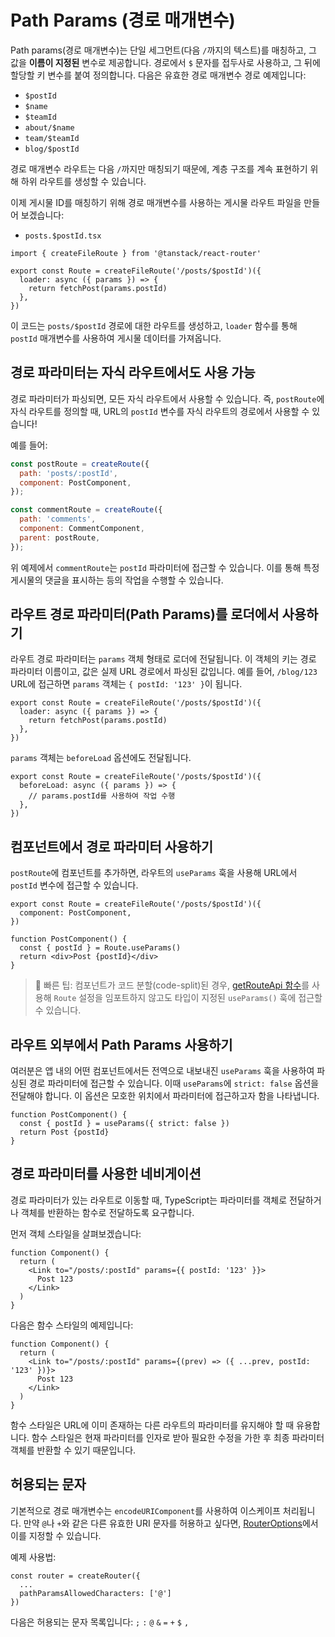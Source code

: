 # Path Params (경로 매개변수)

Path params(경로 매개변수)는 단일 세그먼트(다음 `/`까지의 텍스트)를 매칭하고, 그 값을 **이름이 지정된** 변수로 제공합니다. 경로에서 `$` 문자를 접두사로 사용하고, 그 뒤에 할당할 키 변수를 붙여 정의합니다. 다음은 유효한 경로 매개변수 경로 예제입니다:

- `$postId`
- `$name`
- `$teamId`
- `about/$name`
- `team/$teamId`
- `blog/$postId`

경로 매개변수 라우트는 다음 `/`까지만 매칭되기 때문에, 계층 구조를 계속 표현하기 위해 하위 라우트를 생성할 수 있습니다.

이제 게시물 ID를 매칭하기 위해 경로 매개변수를 사용하는 게시물 라우트 파일을 만들어 보겠습니다:

- `posts.$postId.tsx`

```tsx
import { createFileRoute } from '@tanstack/react-router'

export const Route = createFileRoute('/posts/$postId')({
  loader: async ({ params }) => {
    return fetchPost(params.postId)
  },
})
```

이 코드는 `posts/$postId` 경로에 대한 라우트를 생성하고, `loader` 함수를 통해 `postId` 매개변수를 사용하여 게시물 데이터를 가져옵니다.


## 경로 파라미터는 자식 라우트에서도 사용 가능

경로 파라미터가 파싱되면, 모든 자식 라우트에서 사용할 수 있습니다. 즉, `postRoute`에 자식 라우트를 정의할 때, URL의 `postId` 변수를 자식 라우트의 경로에서 사용할 수 있습니다!

예를 들어:

```javascript
const postRoute = createRoute({
  path: 'posts/:postId',
  component: PostComponent,
});

const commentRoute = createRoute({
  path: 'comments',
  component: CommentComponent,
  parent: postRoute,
});
```

위 예제에서 `commentRoute`는 `postId` 파라미터에 접근할 수 있습니다. 이를 통해 특정 게시물의 댓글을 표시하는 등의 작업을 수행할 수 있습니다.


## 라우트 경로 파라미터(Path Params)를 로더에서 사용하기

라우트 경로 파라미터는 `params` 객체 형태로 로더에 전달됩니다. 이 객체의 키는 경로 파라미터 이름이고, 값은 실제 URL 경로에서 파싱된 값입니다. 예를 들어, `/blog/123` URL에 접근하면 `params` 객체는 `{ postId: '123' }`이 됩니다.

```tsx
export const Route = createFileRoute('/posts/$postId')({
  loader: async ({ params }) => {
    return fetchPost(params.postId)
  },
})
```

`params` 객체는 `beforeLoad` 옵션에도 전달됩니다.

```tsx
export const Route = createFileRoute('/posts/$postId')({
  beforeLoad: async ({ params }) => {
    // params.postId를 사용하여 작업 수행
  },
})
```


## 컴포넌트에서 경로 파라미터 사용하기

`postRoute`에 컴포넌트를 추가하면, 라우트의 `useParams` 훅을 사용해 URL에서 `postId` 변수에 접근할 수 있습니다.

```tsx
export const Route = createFileRoute('/posts/$postId')({
  component: PostComponent,
})

function PostComponent() {
  const { postId } = Route.useParams()
  return <div>Post {postId}</div>
}
```

> 🧠 빠른 팁: 컴포넌트가 코드 분할(code-split)된 경우, [getRouteApi 함수](./code-splitting.md#manually-accessing-route-apis-in-other-files-with-the-getrouteapi-helper)를 사용해 `Route` 설정을 임포트하지 않고도 타입이 지정된 `useParams()` 훅에 접근할 수 있습니다.


## 라우트 외부에서 Path Params 사용하기

여러분은 앱 내의 어떤 컴포넌트에서든 전역으로 내보내진 `useParams` 훅을 사용하여 파싱된 경로 파라미터에 접근할 수 있습니다. 이때 `useParams`에 `strict: false` 옵션을 전달해야 합니다. 이 옵션은 모호한 위치에서 파라미터에 접근하고자 함을 나타냅니다.

```tsx
function PostComponent() {
  const { postId } = useParams({ strict: false })
  return Post {postId}
}
```


## 경로 파라미터를 사용한 네비게이션

경로 파라미터가 있는 라우트로 이동할 때, TypeScript는 파라미터를 객체로 전달하거나 객체를 반환하는 함수로 전달하도록 요구합니다.

먼저 객체 스타일을 살펴보겠습니다:

```tsx
function Component() {
  return (
    <Link to="/posts/:postId" params={{ postId: '123' }}>
      Post 123
    </Link>
  )
}
```

다음은 함수 스타일의 예제입니다:

```tsx
function Component() {
  return (
    <Link to="/posts/:postId" params={(prev) => ({ ...prev, postId: '123' })}>
      Post 123
    </Link>
  )
}
```

함수 스타일은 URL에 이미 존재하는 다른 라우트의 파라미터를 유지해야 할 때 유용합니다. 함수 스타일은 현재 파라미터를 인자로 받아 필요한 수정을 가한 후 최종 파라미터 객체를 반환할 수 있기 때문입니다.


## 허용되는 문자

기본적으로 경로 매개변수는 `encodeURIComponent`를 사용하여 이스케이프 처리됩니다. 만약 `@`나 `+`와 같은 다른 유효한 URI 문자를 허용하고 싶다면, [RouterOptions](../api/router/RouterOptionsType.md#pathparamsallowedcharacters-property)에서 이를 지정할 수 있습니다.

예제 사용법:

```tsx
const router = createRouter({
  ...
  pathParamsAllowedCharacters: ['@']
})
```

다음은 허용되는 문자 목록입니다:
`;` `:` `@` `&` `=` `+` `$` `,`


